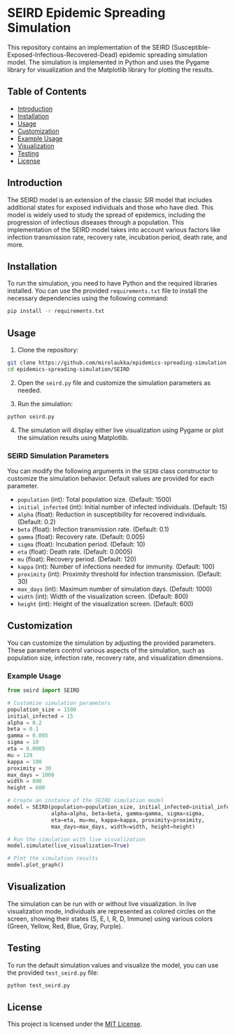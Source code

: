 # SEIRD Epidemic Spreading Simulation

This repository contains an implementation of the SEIRD (Susceptible-Exposed-Infectious-Recovered-Dead) epidemic spreading simulation model. The simulation is implemented in Python and uses the Pygame library for visualization and the Matplotlib library for plotting the results.

## Table of Contents

- [Introduction](#introduction)
- [Installation](#installation)
- [Usage](#usage)
- [Customization](#customization)
- [Example Usage](#example-usage)
- [Visualization](#visualization)
- [Testing](#testing)
- [License](#license)

## Introduction

The SEIRD model is an extension of the classic SIR model that includes additional states for exposed individuals and those who have died. This model is widely used to study the spread of epidemics, including the progression of infectious diseases through a population. This implementation of the SEIRD model takes into account various factors like infection transmission rate, recovery rate, incubation period, death rate, and more.

## Installation

To run the simulation, you need to have Python and the required libraries installed. You can use the provided `requirements.txt` file to install the necessary dependencies using the following command:

```bash
pip install -r requirements.txt
```

## Usage

1. Clone the repository:

```bash
git clone https://github.com/mirolaukka/epidemics-spreading-simulation.git
cd epidemics-spreading-simulation/SEIRD
```

2. Open the `seird.py` file and customize the simulation parameters as needed.

3. Run the simulation:

```bash
python seird.py
```

4. The simulation will display either live visualization using Pygame or plot the simulation results using Matplotlib.

### SEIRD Simulation Parameters

You can modify the following arguments in the `SEIRD` class constructor to customize the simulation behavior. Default values are provided for each parameter.

- `population` (int): Total population size. (Default: 1500)
- `initial_infected` (int): Initial number of infected individuals. (Default: 15)
- `alpha` (float): Reduction in susceptibility for recovered individuals. (Default: 0.2)
- `beta` (float): Infection transmission rate. (Default: 0.1)
- `gamma` (float): Recovery rate. (Default: 0.005)
- `sigma` (float): Incubation period. (Default: 10)
- `eta` (float): Death rate. (Default: 0.0005)
- `mu` (float): Recovery period. (Default: 120)
- `kappa` (int): Number of infections needed for immunity. (Default: 100)
- `proximity` (int): Proximity threshold for infection transmission. (Default: 30)
- `max_days` (int): Maximum number of simulation days. (Default: 1000)
- `width` (int): Width of the visualization screen. (Default: 800)
- `height` (int): Height of the visualization screen. (Default: 600)

## Customization

You can customize the simulation by adjusting the provided parameters. These parameters control various aspects of the simulation, such as population size, infection rate, recovery rate, and visualization dimensions.

### Example Usage

```python
from seird import SEIRD

# Customize simulation parameters
population_size = 1500
initial_infected = 15
alpha = 0.2
beta = 0.1
gamma = 0.005
sigma = 10
eta = 0.0005
mu = 120
kappa = 100
proximity = 30
max_days = 1000
width = 800
height = 600

# Create an instance of the SEIRD simulation model
model = SEIRD(population=population_size, initial_infected=initial_infected,
              alpha=alpha, beta=beta, gamma=gamma, sigma=sigma,
              eta=eta, mu=mu, kappa=kappa, proximity=proximity,
              max_days=max_days, width=width, height=height)

# Run the simulation with live visualization
model.simulate(live_visualization=True)

# Plot the simulation results
model.plot_graph()
```

## Visualization

The simulation can be run with or without live visualization. In live visualization mode, individuals are represented as colored circles on the screen, showing their states (S, E, I, R, D, Immune) using various colors (Green, Yellow, Red, Blue, Gray, Purple).

## Testing

To run the default simulation values and visualize the model, you can use the provided `test_seird.py` file:

```bash
python test_seird.py
```

## License

This project is licensed under the [MIT License](LICENSE).